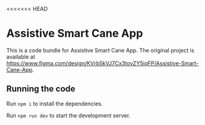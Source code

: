 <<<<<<< HEAD

  # Assistive Smart Cane App

  This is a code bundle for Assistive Smart Cane App. The original project is available at https://www.figma.com/design/KVrb5kVJ7Cx3toyZY5iqFP/Assistive-Smart-Cane-App.

  ## Running the code

  Run `npm i` to install the dependencies.

  Run `npm run dev` to start the development server.
